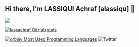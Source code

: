 ## Hi there, I'm LASSIQUI Achraf [alassiqu] 👋 


![](https://badge.mediaplus.ma/binary/alassiqu)



[![lassachraf GitHub stats](https://github-readme-stats.vercel.app/api?username=lassachraf&show_icons=true&theme=radical)](https://github.com/lassachraf)

[![orbiay Most Used Programming Languages](https://github-readme-stats.vercel.app/api/top-langs/?username=BR0X0S&layout=compact&hide_border=true&theme=darcula&bg_color=00000000&langs_count=6)](https://github.com/BR0X0S)
![Twitter](https://img.shields.io/twitter/url/https/twitter.com/orbiay.svg?style=social&label=Follow%20%40orbiay)
